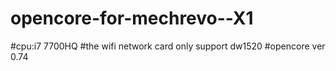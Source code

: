 # opencore-for-mechrevo--X1
#cpu:i7 7700HQ
#the wifi network card only support dw1520
#opencore ver 0.74
